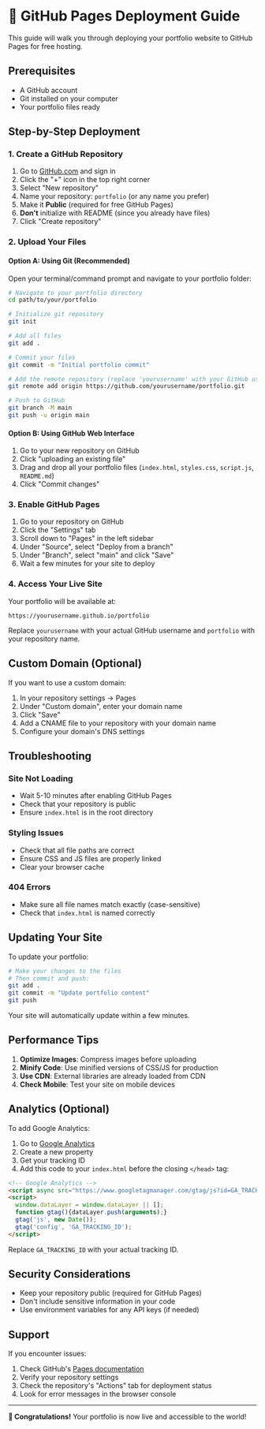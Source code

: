 # 🚀 GitHub Pages Deployment Guide

This guide will walk you through deploying your portfolio website to GitHub Pages for free hosting.

## Prerequisites

- A GitHub account
- Git installed on your computer
- Your portfolio files ready

## Step-by-Step Deployment

### 1. Create a GitHub Repository

1. Go to [GitHub.com](https://github.com) and sign in
2. Click the "+" icon in the top right corner
3. Select "New repository"
4. Name your repository: `portfolio` (or any name you prefer)
5. Make it **Public** (required for free GitHub Pages)
6. **Don't** initialize with README (since you already have files)
7. Click "Create repository"

### 2. Upload Your Files

#### Option A: Using Git (Recommended)

Open your terminal/command prompt and navigate to your portfolio folder:

```bash
# Navigate to your portfolio directory
cd path/to/your/portfolio

# Initialize git repository
git init

# Add all files
git add .

# Commit your files
git commit -m "Initial portfolio commit"

# Add the remote repository (replace 'yourusername' with your GitHub username)
git remote add origin https://github.com/yourusername/portfolio.git

# Push to GitHub
git branch -M main
git push -u origin main
```

#### Option B: Using GitHub Web Interface

1. Go to your new repository on GitHub
2. Click "uploading an existing file"
3. Drag and drop all your portfolio files (`index.html`, `styles.css`, `script.js`, `README.md`)
4. Click "Commit changes"

### 3. Enable GitHub Pages

1. Go to your repository on GitHub
2. Click the "Settings" tab
3. Scroll down to "Pages" in the left sidebar
4. Under "Source", select "Deploy from a branch"
5. Under "Branch", select "main" and click "Save"
6. Wait a few minutes for your site to deploy

### 4. Access Your Live Site

Your portfolio will be available at:
```
https://yourusername.github.io/portfolio
```

Replace `yourusername` with your actual GitHub username and `portfolio` with your repository name.

## Custom Domain (Optional)

If you want to use a custom domain:

1. In your repository settings → Pages
2. Under "Custom domain", enter your domain name
3. Click "Save"
4. Add a CNAME file to your repository with your domain name
5. Configure your domain's DNS settings

## Troubleshooting

### Site Not Loading
- Wait 5-10 minutes after enabling GitHub Pages
- Check that your repository is public
- Ensure `index.html` is in the root directory

### Styling Issues
- Check that all file paths are correct
- Ensure CSS and JS files are properly linked
- Clear your browser cache

### 404 Errors
- Make sure all file names match exactly (case-sensitive)
- Check that `index.html` is named correctly

## Updating Your Site

To update your portfolio:

```bash
# Make your changes to the files
# Then commit and push:
git add .
git commit -m "Update portfolio content"
git push
```

Your site will automatically update within a few minutes.

## Performance Tips

1. **Optimize Images**: Compress images before uploading
2. **Minify Code**: Use minified versions of CSS/JS for production
3. **Use CDN**: External libraries are already loaded from CDN
4. **Check Mobile**: Test your site on mobile devices

## Analytics (Optional)

To add Google Analytics:

1. Go to [Google Analytics](https://analytics.google.com)
2. Create a new property
3. Get your tracking ID
4. Add this code to your `index.html` before the closing `</head>` tag:

```html
<!-- Google Analytics -->
<script async src="https://www.googletagmanager.com/gtag/js?id=GA_TRACKING_ID"></script>
<script>
  window.dataLayer = window.dataLayer || [];
  function gtag(){dataLayer.push(arguments);}
  gtag('js', new Date());
  gtag('config', 'GA_TRACKING_ID');
</script>
```

Replace `GA_TRACKING_ID` with your actual tracking ID.

## Security Considerations

- Keep your repository public (required for GitHub Pages)
- Don't include sensitive information in your code
- Use environment variables for any API keys (if needed)

## Support

If you encounter issues:

1. Check GitHub's [Pages documentation](https://pages.github.com/)
2. Verify your repository settings
3. Check the repository's "Actions" tab for deployment status
4. Look for error messages in the browser console

---

**🎉 Congratulations!** Your portfolio is now live and accessible to the world! 